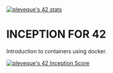 [![pleveque's 42 stats](https://badge42.vercel.app/api/v2/cl32v5gfe002009idz16ua818/stats?cursusId=21&coalitionId=45)](https://github.com/JaeSeoKim/badge42)

# INCEPTION FOR 42
Introduction to containers using docker.

[![pleveque's 42 Inception Score](https://badge42.vercel.app/api/v2/cl32v5gfe002009idz16ua818/project/2585651)](https://github.com/JaeSeoKim/badge42)
